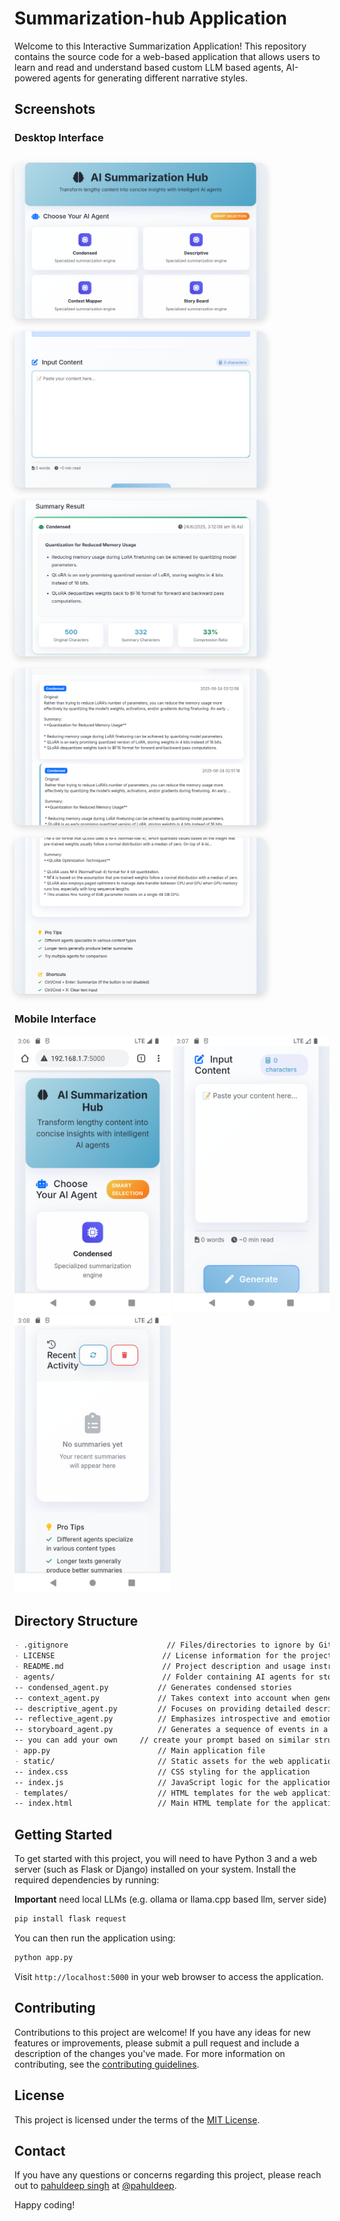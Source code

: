 # Summarization-hub Application

Welcome to this Interactive Summarization Application! This repository contains the source code for a web-based application that allows users to learn and read and understand based custom LLM based agents, AI-powered agents for generating different narrative styles.

## Screenshots

### Desktop Interface
<div style="display: grid; grid-template-columns: repeat(auto-fit); gap: 20px; margin: 30px 0; max-width: 1200px; margin-left: auto; margin-right: auto;">
  <img src="screenshots/front.png" width="80%" alt="Front Page" style="border-radius: 12px; box-shadow: 0 4px 12px rgba(0,0,0,0.15); object-fit: cover; height: 250px;">
  <img src="screenshots/input.png" width="80%" alt="Input Section" style="border-radius: 12px; box-shadow: 0 4px 12px rgba(0,0,0,0.15); object-fit: cover; height: 250px;">
  <img src="screenshots/result.png" width="80%" alt="Result View" style="border-radius: 12px; box-shadow: 0 4px 12px rgba(0,0,0,0.15); object-fit: cover; height: 250px;">
  <img src="screenshots/history.png" width="80%" alt="History View" style="border-radius: 12px; box-shadow: 0 4px 12px rgba(0,0,0,0.15); object-fit: cover; height: 250px;">
  <img src="screenshots/tips.png" width="80%" alt="Tips View" style="border-radius: 12px; box-shadow: 0 4px 12px rgba(0,0,0,0.15); object-fit: cover; height: 250px;">
</div>

### Mobile Interface
<img src="screenshots/android_front.png" width="250" alt="Mobile Front"> <img src="screenshots/android_input.png" width="250" alt="Mobile Input"> <img src="screenshots/android_history.png" width="250" alt="Mobile History">

## Directory Structure

```markdown
- .gitignore                      // Files/directories to ignore by Git
- LICENSE                        // License information for the project
- README.md                      // Project description and usage instructions
- agents/                        // Folder containing AI agents for storytelling
-- condensed_agent.py           // Generates condensed stories
-- context_agent.py             // Takes context into account when generating stories
-- descriptive_agent.py         // Focuses on providing detailed descriptions
-- reflective_agent.py          // Emphasizes introspective and emotional elements
-- storyboard_agent.py          // Generates a sequence of events in a linear fashion
-- you can add your own 	// create your prompt based on similar structure.
- app.py                        // Main application file
- static/                       // Static assets for the web application
-- index.css                    // CSS styling for the application
-- index.js                     // JavaScript logic for the application
- templates/                    // HTML templates for the web application
-- index.html                   // Main HTML template for the application
```

## Getting Started

To get started with this project, you will need to have Python 3 and a web server (such as Flask or Django) installed on your system. Install the required dependencies by running:

**Important** need local LLMs (e.g. ollama or llama.cpp based llm, server side)

```sh
pip install flask request
```

You can then run the application using:

```sh
python app.py
```

Visit `http://localhost:5000` in your web browser to access the application.

## Contributing

Contributions to this project are welcome! If you have any ideas for new features or improvements, please submit a pull request and include a description of the changes you've made. For more 
information on contributing, see the [contributing guidelines](CONTRIBUTING.md).

## License

This project is licensed under the terms of the [MIT License](LICENSE).

## Contact

If you have any questions or concerns regarding this project, please reach out to [pahuldeep singh](https://www.linkedin.com/in/pahuldeep/) at [@pahuldeep](pahuldeep100@gmail.com).

Happy coding!

